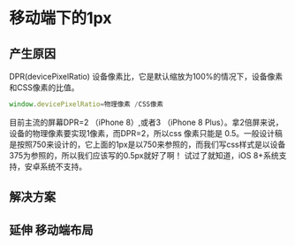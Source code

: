 # 移动端下的1px

## 产生原因

DPR(devicePixelRatio) 设备像素比，它是默认缩放为100%的情况下，设备像素和CSS像素的比值。

```javascript
window.devicePixelRatio=物理像素 /CSS像素
```

目前主流的屏幕DPR=2 （iPhone 8）,或者3 （iPhone 8 Plus）。拿2倍屏来说，设备的物理像素要实现1像素，而DPR=2，所以css 像素只能是 0.5。一般设计稿是按照750来设计的，它上面的1px是以750来参照的，而我们写css样式是以设备375为参照的，所以我们应该写的0.5px就好了啊！ 试过了就知道，iOS 8+系统支持，安卓系统不支持。


## 解决方案


## 延伸  移动端布局